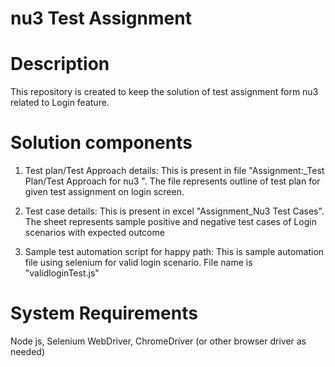 # nu3 Test Assignment
# Description
This repository is created to keep the solution of test assignment form nu3 related to Login feature.

# Solution components

1. Test plan/Test Approach details:
This is present in file "Assignment:_Test Plan/Test Approach for nu3 ". The file represents outline of test plan for given test assignment on login screen.

2. Test case details:
This is present in excel "Assignment_Nu3 Test Cases". The sheet represents sample positive and negative test cases of Login scenarios with expected outcome

3. Sample test automation script for happy path:
   This is sample automation file using selenium for valid login scenario. File name is "validloginTest.js"
   
# System Requirements
Node js,
Selenium WebDriver,
ChromeDriver (or other browser driver as needed)

